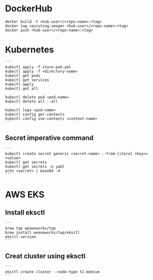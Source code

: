 # DockerHub
```
docker build -t <hub-user>/<repo-name>:<tag>
docker tag <existing-image> <hub-user>/<repo-name>:<tag>
docker push <hub-user>/<repo-name>:<tag>
```

# Kubernetes
    ```
    kubectl apply -f store-pod.yml
    kubectl apply -f <directory-name>
    kubectl get pods
    kubectl get services
    kubectl apply 
    kubectl get all

    kubectl delete pod <pod-name>
    kubectl delete all --all

    kubectl logs <pod-name>
    kubectl config get-contexts
    kubectl config use-contexts <context-name>
    ```

## Secret imperative command
    ```
    kubectl create secret generic <secret-name> --from-literal <key>=<value>
    kubectl get secrets
    kubectl get secrets -o yaml
    echo <secret> | base64 -d
    ```

# AWS EKS

## Install eksctl
    ```
    brew tap weaveworks/tap
    brew install weaveworks/tap/eksctl
    eksctl version
    ```

## Creat cluster using eksctl 
    ```
    eksctl create cluster --node-type t2.medium
    ```
